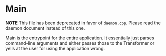# Main

**NOTE** This file has been deprecated in favor of `daemon.cpp`.
Please read the daemon document instead of this one.

Main is the entrypoint for the entire application.
It essentially just parses command-line arguments and either passes those to the Transformer or yells at the user for using the application wrong.
